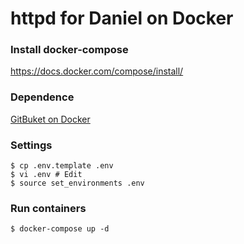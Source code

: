 # httpd for Daniel on Docker
### Install docker-compose
https://docs.docker.com/compose/install/

### Dependence
[GitBuket on Docker][gitbucket]

### Settings
    $ cp .env.template .env
    $ vi .env # Edit
    $ source set_environments .env

### Run containers
    $ docker-compose up -d

[gitbucket]: http://192.168.100.16/gitbucket/ngc_developers/docker_gitbucket
